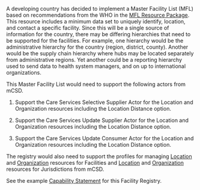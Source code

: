 A developing country has decided to implement a Master Facility List
(MFL) based on recommendations from the WHO in the [MFL Resource
Package](https://www.who.int/healthinfo/country_monitoring_evaluation/mfl/en/). This resource includes a minimum data set to uniquely identify, location,
and contact a specific facility. Since this will be a single source of
information for the country, there may be differing hierarchies that
need to be supported for the facilities. For example, one hierarchy would
be the administrative hierarchy for the country (region, district,
county). Another would be the supply chain hierarchy where hubs may be
located separately from administrative regions. Yet another could be a
reporting hierarchy used to send data to health system managers, and on
up to international organizations.

This Master Facility List would need to support the following actors from mCSD.

1. Support the Care Services Selective Supplier Actor for the Location and 
Organization resources including the Location Distance option.

2. Support the Care Services Update Supplier Actor for the Location
and Organization resources including the Location Distance option.

3. Support the Care Services Update Consumer Actor for the Location 
and Organization resources including the Location Distance option.

The registry would also need to support the profiles for managing 
[Location](StructureDefinition-IHE.mCSD.FacilityLocation.html)
and [Organization](StructureDefinition-IHE.mCSD.FacilityOrganization.html)
resources for Facilities and [Location](StructureDefinition-IHE.mCSD.JurisdictionLocation.html)
and [Organization](StructureDefinition-IHE.mCSD.JurisdictionOrganization.html)
resources for Jurisdictions from mCSD.

See the example [Capability Statement](CapabilityStatement-IHE.mCSD.FacilityRegistry.html) for this Facility Registry.

